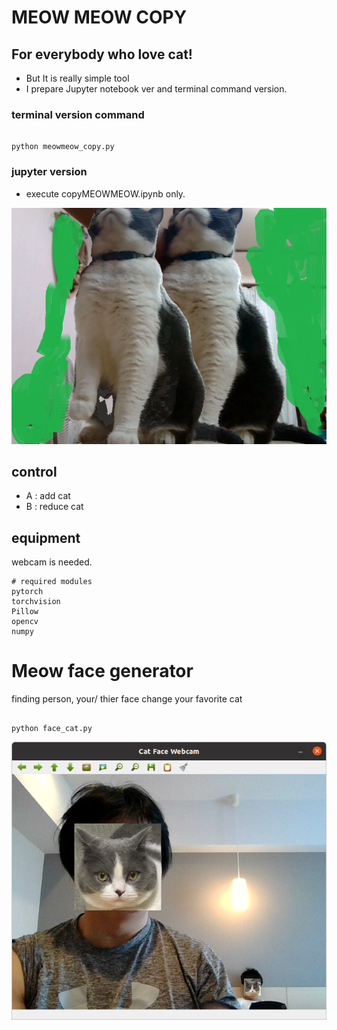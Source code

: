 # MEOW MEOW COPY
## For everybody who love cat!
- But It is really simple tool
- I prepare Jupyter notebook ver and terminal command version.

### terminal version command 

```

python meowmeow_copy.py

```

### jupyter version
- execute copyMEOWMEOW.ipynb only.


![sample](fukucopy.png)

## control
- A : add cat
- B : reduce cat

## equipment
webcam is needed.

```
# required modules
pytorch
torchvision
Pillow
opencv
numpy 

```

# Meow face generator
finding person, your/ thier face change your favorite cat

```

python face_cat.py

```
![sample](catface.png)



